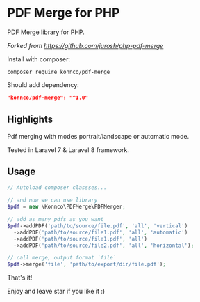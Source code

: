 # PDF Merge for PHP

PDF Merge library for PHP.

_Forked from https://github.com/jurosh/php-pdf-merge_

Install with composer:

`composer require konnco/pdf-merge`

Should add dependency:

```json
"konnco/pdf-merge": "^1.0"
```

## Highlights

Pdf merging with modes portrait/landscape or automatic mode.

Tested in Laravel 7 & Laravel 8 framework.

## Usage

```php
// Autoload composer classses...

// and now we can use library
$pdf = new \Konnco\PDFMerge\PDFMerger;

// add as many pdfs as you want
$pdf->addPDF('path/to/source/file.pdf', 'all', 'vertical')
  ->addPDF('path/to/source/file1.pdf', 'all', 'automatic')
  ->addPDF('path/to/source/file1.pdf', 'all')
  ->addPDF('path/to/source/file2.pdf', 'all', 'horizontal');

// call merge, output format `file`
$pdf->merge('file', 'path/to/export/dir/file.pdf');
```

That's it!

Enjoy and leave star if you like it :)
